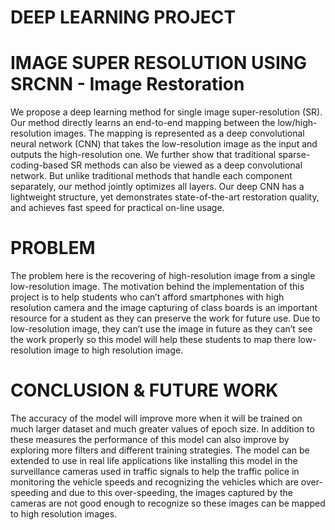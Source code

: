 # DEEP LEARNING PROJECT
# IMAGE SUPER RESOLUTION USING SRCNN - Image Restoration

We propose a deep learning method for single image super-resolution (SR). Our method directly learns an end-to-end mapping between the low/high-resolution images. The mapping is represented as a deep convolutional neural network (CNN) that takes the low-resolution image as the input and outputs the high-resolution one. We further show that traditional sparse-coding-based SR methods can also be viewed as a deep convolutional network. But unlike traditional methods that handle each component separately, our method jointly optimizes all layers. Our deep CNN has a lightweight structure, yet demonstrates state-of-the-art restoration quality, and achieves fast speed for practical on-line usage. 

# PROBLEM 
The problem here is the recovering of high-resolution image from a single low-resolution image. The motivation behind the implementation of this project is to help students who can’t afford smartphones with high resolution camera and the image capturing of class boards is an important resource for a student as they can preserve the work for future use. Due to low-resolution image, they can’t use the image in future as they can’t see the work properly so this model will help these students to map there low-resolution image to high resolution image. 

# CONCLUSION & FUTURE WORK
The accuracy of the model will improve more when it will be trained on much larger dataset and much greater values of epoch size. In addition to these measures the performance of this model can also improve by exploring more filters and different training strategies. The model can be extended to use in real life applications like installing this model in the surveillance cameras used in traffic signals to help the traffic police in monitoring the vehicle speeds and recognizing the vehicles which are over-speeding and due to this over-speeding, the images captured by the cameras are not good enough to recognize so these images can be mapped to high resolution images.  
